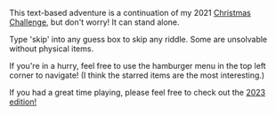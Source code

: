 This text-based adventure is a continuation of my 2021 [Christmas Challenge](https://victoriaderidder.github.io/achristmaschallenge/), but don't worry! It can stand alone.

Type 'skip' into any guess box to skip any riddle. Some are unsolvable without physical items.

If you're in a hurry, feel free to use the hamburger menu in the top left corner to navigate! (I think the starred items are the most interesting.)

If you had a great time playing, please feel free to check out the [2023 edition!](https://victoriaderidder.github.io/christmas2023/)
